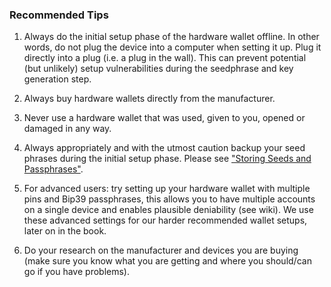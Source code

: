 ### Recommended Tips

1. Always do the initial setup phase of the hardware wallet offline. In other words, do not plug the device into a computer when setting it up. Plug it directly into a plug (i.e. a plug in the wall). This can prevent potential (but unlikely) setup vulnerabilities during the seedphrase and key generation step.

2. Always buy hardware wallets directly from the manufacturer.

3. Never use a hardware wallet that was used, given to you, opened or damaged in any way.

4. Always appropriately and with the utmost caution backup your seed phrases during the initial setup phase. Please see <a href="/password-management/storing-seeds-and-passwords.md">"Storing Seeds and Passphrases"</a>.

5. For advanced users: try setting up your hardware wallet with multiple pins and Bip39 passphrases, this allows you to have multiple accounts on a single device and enables plausible deniability (see wiki). We use these advanced settings for our harder recommended wallet setups, later on in the book.

6. Do your research on the manufacturer and devices you are buying (make sure you know what you are getting and where you should/can go if you have problems).
